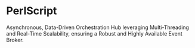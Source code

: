 # PerlScript
Asynchronous, Data-Driven Orchestration Hub leveraging Multi-Threading and Real-Time Scalability, ensuring a Robust and Highly Available Event Broker.
